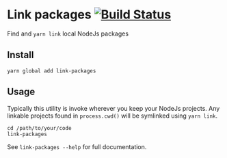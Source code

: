 # Link packages [![Build Status](https://travis-ci.org/possibilities/link-packages.svg?branch=master)](https://travis-ci.org/possibilities/link-packages)

Find and `yarn link` local NodeJs packages

## Install

```shell
yarn global add link-packages
```

## Usage

Typically this utility is invoke wherever you keep your NodeJs projects. Any linkable projects found in `process.cwd()` will be symlinked using `yarn link`.

```shell
cd /path/to/your/code
link-packages
```

See `link-packages --help` for full documentation.
